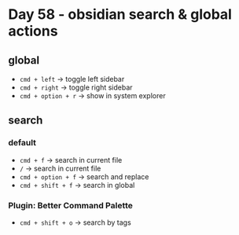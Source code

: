<!--
 * @Author: Ada J
 * @Date: 2022-08-07 14:48:16
 * @LastEditTime: 2022-08-11 22:04:35
 * @Description: 
-->
# Day 58 - obsidian search & global actions

## global
* `cmd + left` -> toggle left sidebar
* `cmd + right` -> toggle right sidebar
* `cmd + option + r` -> show in system explorer

## search
### default
* `cmd + f` -> search in current file
* `/` -> search in current file
* `cmd + option + f` -> search and replace
* `cmd + shift + f` -> search in global

### Plugin: Better Command Palette 
* `cmd + shift + o` -> search by tags
